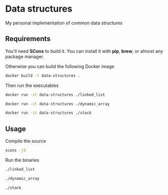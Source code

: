 # Data structures

My personal implementation of common data structures

## Requirements

You'll need **SCons** to build it. You can install it with **pip**, **brew**, or almost any package manager.

Otherwise you can build the following Docker image

```bash
docker build -t data-structures .
```

Then run the executables

```bash
docker run -it data-structures ./linked_list
```

```bash
docker run -it data-structures ./dynamic_array
```

```bash
docker run -it data-structures ./stack
```

## Usage

Compile the source

```bash
scons -j3
```

Run the binaries

```bash
./linked_list
```

```bash
./dynamic_array
```

```bash
./stack
```